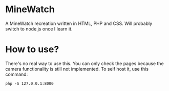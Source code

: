 # MineWatch
A MineWatch recreation written in HTML, PHP and CSS. Will probably switch to node.js once I learn it.

# How to use?
There's no real way to use this. You can only check the pages because the camera functionality is still not implemented.
To self host it, use this command:
```
php -S 127.0.0.1:8000
```